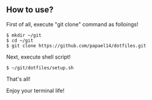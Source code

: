 ## How to use?

First of all, execute "git clone" command as folloings!

```
$ mkdir ~/git
$ cd ~/git
$ git clone https://github.com/papael14/dotfiles.git
```

Next, execute shell script!

```
$ ~/git/dotfiles/setup.sh
```

That's all!

Enjoy your terminal life!
